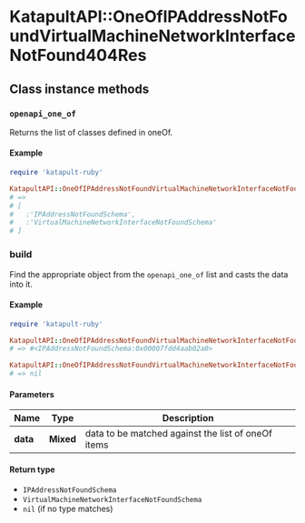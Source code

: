 # KatapultAPI::OneOfIPAddressNotFoundVirtualMachineNetworkInterfaceNotFound404Res

## Class instance methods

### `openapi_one_of`

Returns the list of classes defined in oneOf.

#### Example

```ruby
require 'katapult-ruby'

KatapultAPI::OneOfIPAddressNotFoundVirtualMachineNetworkInterfaceNotFound404Res.openapi_one_of
# =>
# [
#   :'IPAddressNotFoundSchema',
#   :'VirtualMachineNetworkInterfaceNotFoundSchema'
# ]
```

### build

Find the appropriate object from the `openapi_one_of` list and casts the data into it.

#### Example

```ruby
require 'katapult-ruby'

KatapultAPI::OneOfIPAddressNotFoundVirtualMachineNetworkInterfaceNotFound404Res.build(data)
# => #<IPAddressNotFoundSchema:0x00007fdd4aab02a0>

KatapultAPI::OneOfIPAddressNotFoundVirtualMachineNetworkInterfaceNotFound404Res.build(data_that_doesnt_match)
# => nil
```

#### Parameters

| Name | Type | Description |
| ---- | ---- | ----------- |
| **data** | **Mixed** | data to be matched against the list of oneOf items |

#### Return type

- `IPAddressNotFoundSchema`
- `VirtualMachineNetworkInterfaceNotFoundSchema`
- `nil` (if no type matches)

